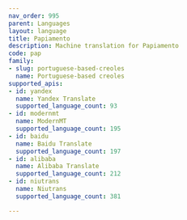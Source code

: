 ```yaml
---
nav_order: 995
parent: Languages
layout: language
title: Papiamento
description: Machine translation for Papiamento
code: pap
family:
- slug: portuguese-based-creoles
  name: Portuguese-based creoles
supported_apis:
- id: yandex
  name: Yandex Translate
  supported_language_count: 93
- id: modernmt
  name: ModernMT
  supported_language_count: 195
- id: baidu
  name: Baidu Translate
  supported_language_count: 197
- id: alibaba
  name: Alibaba Translate
  supported_language_count: 212
- id: niutrans
  name: Niutrans
  supported_language_count: 381

---
```


